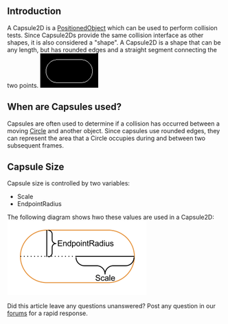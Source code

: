 ## Introduction

A Capsule2D is a [PositionedObject](/frb/docs/index.php?title=FlatRedBall.PositionedObject.md "FlatRedBall.PositionedObject") which can be used to perform collision tests. Since Capsule2Ds provide the same collision interface as other shapes, it is also considered a "shape". A Capsule2D is a shape that can be any length, but has rounded edges and a straight segment connecting the two points. ![CapsulePic.png](/media/migrated_media-CapsulePic.png)

## When are Capsules used?

Capsules are often used to determine if a collision has occurred between a moving [Circle](/frb/docs/index.php?title=FlatRedBall.Math.Geometry.Circle.md "FlatRedBall.Math.Geometry.Circle") and another object. Since capsules use rounded edges, they can represent the area that a Circle occupies during and between two subsequent frames.

## Capsule Size

Capsule size is controlled by two variables:

-   Scale
-   EndpointRadius

The following diagram shows hwo these values are used in a Capsule2D: ![Capsule2DVariables.png](/media/migrated_media-Capsule2DVariables.png)

Did this article leave any questions unanswered? Post any question in our [forums](/frb/forum/.md) for a rapid response.
